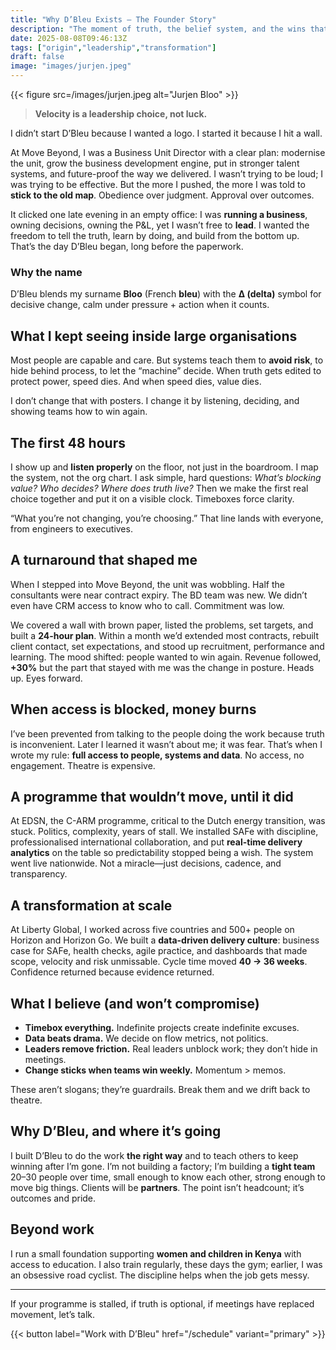 ```yaml
---
title: "Why D’Bleu Exists — The Founder Story"
description: "The moment of truth, the belief system, and the wins that shaped D’Bleu."
date: 2025-08-08T09:46:13Z
tags: ["origin","leadership","transformation"]
draft: false
image: "images/jurjen.jpeg"
---
```


{{< figure src=/images/jurjen.jpeg alt="Jurjen Bloo" >}}

> **Velocity is a leadership choice, not luck.**

I didn’t start D’Bleu because I wanted a logo. I started it because I hit a wall.

At Move Beyond, I was a Business Unit Director with a clear plan: modernise the unit, grow the business development engine, put in stronger talent systems, and future-proof the way we delivered. I wasn’t trying to be loud; I was trying to be effective. But the more I pushed, the more I was told to **stick to the old map**. Obedience over judgment. Approval over outcomes.

It clicked one late evening in an empty office: I was **running a business**, owning decisions, owning the P&L, yet I wasn’t free to **lead**. I wanted the freedom to tell the truth, learn by doing, and build from the bottom up. That’s the day D’Bleu began, long before the paperwork.

### Why the name
D’Bleu blends my surname **Bloo** (French **bleu**) with the **Δ (delta)** symbol for decisive change, calm under pressure + action when it counts.

## What I kept seeing inside large organisations
Most people are capable and care. But systems teach them to **avoid risk**, to hide behind process, to let the “machine” decide. When truth gets edited to protect power, speed dies. And when speed dies, value dies.

I don’t change that with posters. I change it by listening, deciding, and showing teams how to win again.

## The first 48 hours
I show up and **listen properly** on the floor, not just in the boardroom. I map the system, not the org chart. I ask simple, hard questions: *What’s blocking value? Who decides? Where does truth live?* Then we make the first real choice together and put it on a visible clock. Timeboxes force clarity.

“What you’re not changing, you’re choosing.” That line lands with everyone, from engineers to executives.

## A turnaround that shaped me
When I stepped into Move Beyond, the unit was wobbling. Half the consultants were near contract expiry. The BD team was new. We didn’t even have CRM access to know who to call. Commitment was low.

We covered a wall with brown paper, listed the problems, set targets, and built a **24-hour plan**. Within a month we’d extended most contracts, rebuilt client contact, set expectations, and stood up recruitment, performance and learning. The mood shifted: people wanted to win again. Revenue followed, **+30%** but the part that stayed with me was the change in posture. Heads up. Eyes forward.

## When access is blocked, money burns
I’ve been prevented from talking to the people doing the work because truth is inconvenient. Later I learned it wasn’t about me; it was fear. That’s when I wrote my rule: **full access to people, systems and data**. No access, no engagement. Theatre is expensive.

## A programme that wouldn’t move, until it did
At EDSN, the C-ARM programme, critical to the Dutch energy transition, was stuck. Politics, complexity, years of stall. We installed SAFe with discipline, professionalised international collaboration, and put **real-time delivery analytics** on the table so predictability stopped being a wish. The system went live nationwide. Not a miracle—just decisions, cadence, and transparency.

## A transformation at scale
At Liberty Global, I worked across five countries and 500+ people on Horizon and Horizon Go. We built a **data-driven delivery culture**: business case for SAFe, health checks, agile practice, and dashboards that made scope, velocity and risk unmissable. Cycle time moved **40 → 36 weeks**. Confidence returned because evidence returned.

## What I believe (and won’t compromise)
- **Timebox everything.** Indefinite projects create indefinite excuses.  
- **Data beats drama.** We decide on flow metrics, not politics.  
- **Leaders remove friction.** Real leaders unblock work; they don’t hide in meetings.  
- **Change sticks when teams win weekly.** Momentum > memos.

These aren’t slogans; they’re guardrails. Break them and we drift back to theatre.

## Why D’Bleu, and where it’s going
I built D’Bleu to do the work **the right way** and to teach others to keep winning after I’m gone. I’m not building a factory; I’m building a **tight team** 20–30 people over time, small enough to know each other, strong enough to move big things. Clients will be **partners**. The point isn’t headcount; it’s outcomes and pride.

## Beyond work
I run a small foundation supporting **women and children in Kenya** with access to education. I also train regularly, these days the gym; earlier, I was an obsessive road cyclist. The discipline helps when the job gets messy.

---

If your programme is stalled, if truth is optional, if meetings have replaced movement, let’s talk.

{{< button label="Work with D’Bleu" href="/schedule" variant="primary" >}}

